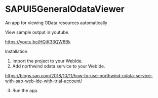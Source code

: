 # SAPUI5GeneralOdataViewer
An app for viewing OData resources automatically

View sample output in youtube.

https://youtu.be/HQjK33QW6Bk


Installation:
1. Import the project to your WebIde.
2. Add northwind odata service to your WebIde.

https://blogs.sap.com/2018/10/11/how-to-use-northwind-odata-service-with-sap-web-ide-with-trial-account/

3. Run the app. 
